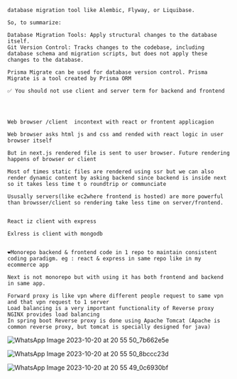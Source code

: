 ```
database migration tool like Alembic, Flyway, or Liquibase.

So, to summarize:

Database Migration Tools: Apply structural changes to the database itself.
Git Version Control: Tracks changes to the codebase, including database schema and migration scripts, but does not apply these changes to the database.

Prisma Migrate can be used for database version control. Prisma Migrate is a tool created by Prisma ORM

✅ You should not use client and server term for backend and frontend      




Web browser /client  incontext with react or frontent applicagion

Web browser asks html js and css amd rended with react logic in user browser itself

But in next.js rendered file is sent to user browser. Future rendering happens of browser or client 

Most of times static files are rendered using ssr but we can also render dynamic content by asking backend since backend is inside next so it takes less time t o roundtrip or communciate 

Ususally servers(like ec2where frontend is hosted) are more powerful than browsser/client so rendering take less time on server/frontend.


React iz client with express

Exlress is client with mongodb


❤️Monorepo backend & frontend code in 1 repo to maintain consistent coding paradigm. eg : react & express in same repo like in my ecommerce app

Next is not monorepo but with using it has both frontend and backend in same app.

Forward proxy is like vpn where different people request to same vpn and that vpn request to 1 server
Load balancing is a very important functionality of Reverse proxy 
NGINX provides load balancing 
In spring boot Reverse proxy is done using Apache Tomcat (Apache is common reverse proxy, but tomcat is specially designed for java)
```
![WhatsApp Image 2023-10-20 at 20 55 50_7b662e5e](https://github.com/itsamrit/system-design-primer/assets/86003701/755cbcd4-d9a7-4a6e-bd8f-0b3cdc49ded6)

![WhatsApp Image 2023-10-20 at 20 55 50_8bccc23d](https://github.com/itsamrit/system-design-primer/assets/86003701/e9a0e007-a85c-40bb-82ad-d2bdcebb5521)

![WhatsApp Image 2023-10-20 at 20 55 49_0c6930bf](https://github.com/itsamrit/system-design-primer/assets/86003701/f8f45b29-d77e-4e54-b940-a0f355d3b0ae)

